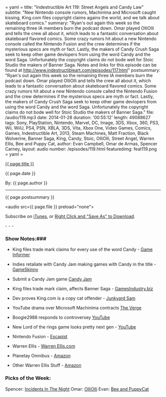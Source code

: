 = yaml =
title: "Indestructible Art 119: Street Angels and Candy Law"
subtitle: "New Nintendo console rumors, Machinima and Microsoft caught kissing, King.com files copyright claims agains the world, and we talk about skateboard comics."
summary: "Ryan's out again this week so the remaining three IA members burn the podcast down. Omar played OlliOlli and tells the crew all about it, which leads to a fantastic conversation about skateboard flavored comics. Some crazy rumors hit about a new Nintendo console called the Nintendo Fusion and the crew determines if the mysterious specs are myth or fact. Lastly, the makers of Candy Crush Saga seek to keep other game devlopers from using the word Candy and the word Saga. Unfortunately the copyright claims do not bode well for Stoic Studio the makers of  Banner Saga. Notes and links for this episode can be found at http://www.indestructibleart.com/episodes/117.html"
postsummary: "Ryan's out again this week so the remaining three IA members burn the podcast down. Omar played OlliOlli and tells the crew all about it, which leads to a fantastic conversation about skateboard flavored comics. Some crazy rumors hit about a new Nintendo console called the Nintendo Fusion and the crew determines if the mysterious specs are myth or fact. Lastly, the makers of Candy Crush Saga seek to keep other game devlopers from using the word Candy and the word Saga. Unfortunately the copyright claims do not bode well for Stoic Studio the makers of  Banner Saga."
file: /audio/119.mp3
date: 2014-01-28
duration: '00:55:12'
length: 49088627
tags: Sony, PlayStation, Nintendo, Marvel, DC, Image, 3DS, Xbox, 360, PS3, Wii, WiiU, PS4, PSN, XBLA, 3DS, Vita, Xbox One, Video Games, Comics, Games, Indestructible Art, 2013, Steam Machines, Matt Fraction, Black Wolverine, Banner Saga, King, Candy, Stoic, OlliOlli, Street Angel, Warren Ellis, Bee and Puppy Cat,
author: Evan Campbell, Omar de Armas, Spencer Carney,
layout: audio
number: /episodes/119.html
featuredimg: feat119.png
= yaml =

<a href="{{ page.url }}" class='postTitleLink'><p class='postTitle'>{{ page.title }}</p></a>
<p class='postPublished'>{{ page.date }}</p>
<p class='postAuthor'>By: {{ page.author }}</p>
<hr>

<p class='podcastSummary'>{{ page.postsummary }}</p>

<audio src={{ page.file }} preload="none"></audio>
<p class='subLinks'>Subscribe on <a href='http://bit.ly/iapodcast'>iTunes</a>, or <a href={{ page.file }}>Right Click and "Save As" to Download</a>.</p>
- - -

### Show Notes:###
* King files trade mark claims for every use of the word Candy - [Game Informer](http://www.gameinformer.com/b/news/archive/2013/09/27/report-candy-crush-developer-king-files-for-us-ipo-with-5-billion-valuation.aspx)

* Indies retaliate with Candy Jam making games with Candy in the title - [GameSkinny](http://www.gameskinny.com/qafqm/indie-devs-respond-to-kings-candy-trademark-with-a-candy-jam)

* Submit a Candy Jam game [Candy Jam](http://itch.io/jam/candyjam)

* King files trade mark claim, affects Banner Saga - [GamesIndustry.biz](http://www.gamesindustry.biz/articles/2014-01-22-king-opposes-banner-saga-trademark)

* Dev proves King.com is a copy cat offender - [Junkyard Sam](http://junkyardsam.com/kingcopied)

* YouTube drama over Microsoft Machinima contracts [The Verge](http://www.theverge.com/2014/1/21/5331430/microsoft-machinima-xbox-one-youtube-promotions-response)

* Boogie2988 responds to controversey [YouTube](http://www.youtube.com/watch?v=yxGwkS8R0Ms)

* New Lord of the rings game looks pretty next gen - [YouTube](http://www.youtube.com/watch?v=pFgvvgGEpkQ)

* Nintendo Fusion - [Escapist](http://www.escapistmagazine.com/news/view/131517-Rumor-Nintendo-Fusion-Is-Nintendos-New-Next-Gen-System)

* Warren Ellis - [Warren Ellis.com](http://www.warrenellis.com/)

* Planetay Omnibus - [Amazon](http://www.amazon.com/gp/product/1401242383/ref=as_li_ss_tl?ie=UTF8&camp=1789&creative=390957&creativeASIN=1401242383&linkCode=as2&tag=indestart-20)

* Other Warren Ellis Stuff - [Amazon](http://www.amazon.com/Warren-Ellis/e/B001IGQKDG/?_encoding=UTF8&camp=1789&creative=390957&linkCode=ur2&tag=indestart-20)

### Picks of the Week: ###
Spencer: [Incidents In The Night](http://www.uncivilizedbooks.com/comics/incidents-in-the-night.html)
Omar: [OlliOlli](https://store.sonyentertainmentnetwork.com/#!/en-us/games/olliolli/cid=UP4409-PCSE00341_00-OLLIOLLIOLLIOLLI?scope=sceapp)
Evan: [Bee and PuppyCat](http://www.youtube.com/watch?v=lOG_UtLxh58)
